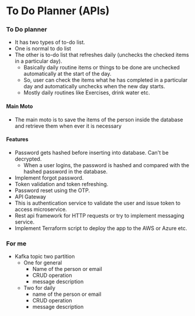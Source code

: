 
# To Do Planner (APIs)

### To Do planner
- It has two types of to-do list.
- One is normal to do list
- The other is to-do list that refreshes daily (unchecks the checked items in a particular day).
    - Basically daily routine items or things to be done are unchecked automatically at the start of the day.
    - So, user can check the items what he has completed in a particular day and automatically unchecks when the new day starts.
    - Mostly daily routines like Exercises, drink water etc.

#### Main Moto
- The main moto is to save the items of the person inside the database and retrieve them when ever it is necessary

#### Features
- Password gets hashed before inserting into database. Can't be decrypted. 
    - When a user logins, the password is hashed and compared with the hashed password in the database.
- Implement forgot password.
- Token validation and token refreshing.
- Password reset using the OTP.
- API Gateway
- This is authentication service to validate the user and issue token to access microservice.
- Rest api framework for HTTP requests or try to implement messaging service.
- Implement Terraform script to deploy the app to the AWS or Azure etc.


### For me
- Kafka topic two partition
    - One for general
        - Name of the person or email
        - CRUD operation
        - message description
    - Two for daily 
        - name of the person or email
        - CRUD operation 
        - message description

